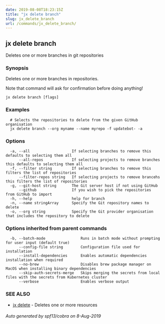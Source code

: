 ```yaml
---
date: 2019-08-08T18:23:15Z
title: "jx delete branch"
slug: jx_delete_branch
url: /commands/jx_delete_branch/
---
```

## jx delete branch

Deletes one or more branches in git repositories

### Synopsis

Deletes one or more branches in repositories. 

Note that command will ask for confirmation before doing anything!

```
jx delete branch [flags]
```

### Examples

```
  # Selects the repositories to delete from the given GitHub organisation
  jx delete branch --org myname --name myrepo -f updatebot- -a
```

### Options

```
  -a, --all                   If selecting branches to remove this defaults to selecting them all
      --all-repos             If selecting projects to remove branches this defaults to selecting them all
  -f, --filter string         If selecting branches to remove this filters the list of repositories
      --filter-repos string   If selecting projects to remove brancehs this filters the list of repositories
  -g, --git-host string       The Git server host if not using GitHub
      --github                If you wish to pick the repositories from GitHub to import
  -h, --help                  help for branch
  -n, --name stringArray      Specify the Git repository names to delete
  -o, --org string            Specify the Git provider organisation that includes the repository to delete
```

### Options inherited from parent commands

```
  -b, --batch-mode                Runs in batch mode without prompting for user input (default true)
      --config-file string        Configuration file used for installation
      --install-dependencies      Enables automatic dependencies installation when required
      --no-brew                   Disables brew package manager on MacOS when installing binary dependencies
      --skip-auth-secrets-merge   Skips merging the secrets from local files with the secrets from Kubernetes cluster
      --verbose                   Enables verbose output
```

### SEE ALSO

* [jx delete](/commands/jx_delete/)	 - Deletes one or more resources

###### Auto generated by spf13/cobra on 8-Aug-2019
